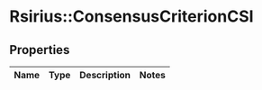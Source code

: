 # Rsirius::ConsensusCriterionCSI



## Properties
Name | Type | Description | Notes
------------ | ------------- | ------------- | -------------


